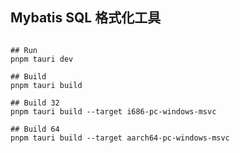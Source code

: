 ## Mybatis SQL 格式化工具

```shell

## Run
pnpm tauri dev

## Build
pnpm tauri build

## Build 32
pnpm tauri build --target i686-pc-windows-msvc

## Build 64
pnpm tauri build --target aarch64-pc-windows-msvc


```